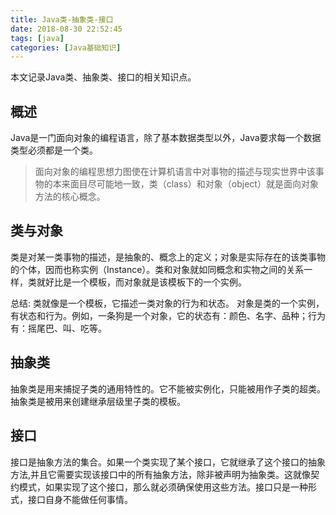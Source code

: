 ```yaml
---
title: Java类-抽象类-接口
date: 2018-08-30 22:52:45
tags: [java]
categories: [Java基础知识]
---
```


本文记录Java类、抽象类、接口的相关知识点。

<!-- more -->

## 概述
Java是一门面向对象的编程语言，除了基本数据类型以外，Java要求每一个数据类型必须都是一个类。

>面向对象的编程思想力图使在计算机语言中对事物的描述与现实世界中该事物的本来面目尽可能地一致，类（class）和对象（object）就是面向对象方法的核心概念。

## 类与对象
类是对某一类事物的描述，是抽象的、概念上的定义；对象是实际存在的该类事物的个体，因而也称实例（Instance）。类和对象就如同概念和实物之间的关系一样，类就好比是一个模板，而对象就是该模板下的一个实例。

总结:
类就像是一个模板，它描述一类对象的行为和状态。
对象是类的一个实例，有状态和行为。例如，一条狗是一个对象，它的状态有：颜色、名字、品种；行为有：摇尾巴、叫、吃等。

## 抽象类
抽象类是用来捕捉子类的通用特性的。它不能被实例化，只能被用作子类的超类。抽象类是被用来创建继承层级里子类的模板。

## 接口
接口是抽象方法的集合。如果一个类实现了某个接口，它就继承了这个接口的抽象方法,并且它需要实现该接口中的所有抽象方法，除非被声明为抽象类。这就像契约模式，如果实现了这个接口，那么就必须确保使用这些方法。接口只是一种形式，接口自身不能做任何事情。
